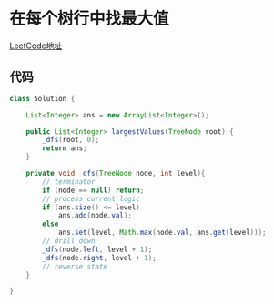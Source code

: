 # 在每个树行中找最大值
[LeetCode地址](https://leetcode-cn.com/problems/find-largest-value-in-each-tree-row/)
## 代码
```java
class Solution {

    List<Integer> ans = new ArrayList<Integer>();

    public List<Integer> largestValues(TreeNode root) {
        _dfs(root, 0);
        return ans;
    }

    private void _dfs(TreeNode node, int level){
        // terminator
        if (node == null) return;
        // process current logic
        if (ans.size() <= level)
            ans.add(node.val);
        else
            ans.set(level, Math.max(node.val, ans.get(level)));
        // drill down
        _dfs(node.left, level + 1);
        _dfs(node.right, level + 1);
        // reverse state
    }

}
```
